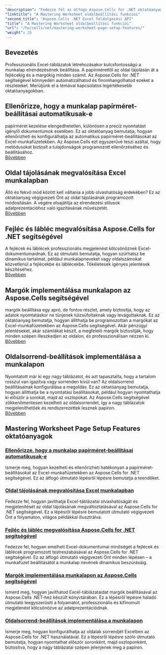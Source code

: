 ```yaml
---
"description": "Fedezze fel az átfogó Aspose.Cells for .NET oktatóanyagokat, beleértve a munkalap oldalbeállításainak kezelését, mint például a papírméret, a tájolás, a fejlécek, a margók és egyebek."
"linktitle": "A Mastering Worksheet oldalbeállítási funkciói"
"second_title": "Aspose.Cells .NET Excel feldolgozási API"
"title": "A Mastering Worksheet oldalbeállítási funkciói"
"url": "/hu/cells/net/mastering-worksheet-page-setup-features/"
"weight": 26
---
```


## Bevezetés

Professzionális Excel-táblázatok létrehozásakor kulcsfontosságú a munkalap elrendezésének beállítása. A papírmérettől az oldal tájolásán át a fejlécekig és a margókig minden számít. Az Aspose.Cells for .NET segítségével könnyedén automatizálhatod és finomhangolhatod ezeket a részleteket. Merüljünk el a témával kapcsolatos legértékesebb oktatóanyagokban.

## Ellenőrizze, hogy a munkalap papírméret-beállításai automatikusak-e  
papírméret kezelése elengedhetetlen, különösen a precíz nyomtatást igénylő dokumentumok esetében. Ez az oktatóanyag bemutatja, hogyan ellenőrizheti és konfigurálhatja az automatikus papírméret-beállításokat az Excel-munkafüzetekben. Az Aspose.Cells ezt egyszerűvé teszi azáltal, hogy metódusokat biztosít a tulajdonságok programozott ellenőrzéséhez és beállításához.  
[Bővebben](./check-if-paper-size-settings/)

## Oldal tájolásának megvalósítása Excel munkalapban  
Álló és fekvő mód között kell váltania a jobb olvashatóság érdekében? Ez az oktatóanyag végigvezeti Önt az oldal tájolásának programozott módosításán. A végére elsajátítja az elrendezési stílusok adatprezentációhoz való igazításának művészetét.  
[Bővebben](./implement-page-orientation-in-excel-worksheet/)

## Fejléc és lábléc megvalósítása Aspose.Cells for .NET segítségével  
A fejlécek és láblécek professzionális megjelenést kölcsönöznek Excel-dokumentumaidnak. Ez az útmutató bemutatja, hogyan szúrhatsz be dinamikus tartalmat, például munkalapneveket vagy oldalszámokat közvetlenül a fejlécekbe és láblécekbe. Tökéletesek igényes jelentések készítéséhez.  
[Bővebben](./implement-header-footer/)

## Margók implementálása munkalapon az Aspose.Cells segítségével  

margók beállítása egy apró, de fontos részlet, amely biztosítja, hogy az adatok nyomtatáskor ne tűnjenek túlzsúfoltaknak vagy levágottaknak. Ez az oktatóanyag bemutatja, hogyan állíthatja be programozottan a margókat az Excel-munkafüzetekben az Aspose.Cells segítségével. Akár pénzügyi jelentéseket, akár számlákat készít, a megfelelő margók biztosítják, hogy minden szépen illeszkedjen az oldalon, és professzionálisan nézzen ki.  
[Bővebben](./implement-margins-in-worksheet/)

## Oldalsorrend-beállítások implementálása a munkalapon  

Nyomtatott már ki egy nagy táblázatot, és azt tapasztalta, hogy a tartalom rosszul van igazítva vagy sorrenden kívül van? Az oldalsorrend beállításainak konfigurálása a megoldás. Ez az oktatóanyag bemutatja, hogyan állíthatja be a nyomtatási beállításokat, például hogyan nyomtathatja ki először a sorokat, majd az oszlopokat. Az Aspose.Cells segítségével zökkenőmentesen kezelheti az oldalsorrendet, így a nagy táblázatok megjeleníthetőek és rendszerezettek lesznek papíron.  
[Bővebben](./implement-page-order-settings/)


## Mastering Worksheet Page Setup Features oktatóanyagok
### [Ellenőrizze, hogy a munkalap papírméret-beállításai automatikusak-e](./check-if-paper-size-settings/)
Ismerje meg, hogyan kezelheti és ellenőrizheti hatékonyan a papírméret-beállításokat az Excel-munkafüzetekben az Aspose.Cells for .NET segítségével. Ez az átfogó útmutató lépésről lépésre bemutatja a teendőket.
### [Oldal tájolásának megvalósítása Excel munkalapban](./implement-page-orientation-in-excel-worksheet/)
Fedezze fel, hogyan javíthatja Excel-táblázatai olvashatóságát és megjelenítését az oldal tájolásának megváltoztatásával az Aspose.Cells for .NET segítségével. Ez a lépésről lépésre bemutatott útmutató végigvezeti Önt a folyamaton, világos példákkal illusztrálva.
### [Fejléc és lábléc megvalósítása Aspose.Cells for .NET segítségével](./implement-header-footer/)
Fedezze fel, hogyan emelheti Excel-dokumentumai minőségét a fejlécek és láblécek programozott testreszabásával az Aspose.Cells for .NET segítségével. Ez az átfogó útmutató végigvezeti Önt minden lépésen – a munkafüzet beállításától a munkalap nevének dinamikus beszúrásáig.
### [Margók implementálása munkalapon az Aspose.Cells segítségével](./implement-margins-in-worksheet/)
Ismerd meg, hogyan javíthatod Excel-táblázataidat margók beállításával az Aspose.Cells .NET-hez készült könyvtárában. Ez a lépésről lépésre haladó útmutató leegyszerűsíti a folyamatot, professzionális és kifinomult megjelenést kölcsönözve az adatprezentációdnak.
### [Oldalsorrend-beállítások implementálása a munkalapon](./implement-page-order-settings/)
Ismerje meg, hogyan konfigurálhatja az oldalak sorrendjét Excelben az Aspose.Cells for .NET használatával. Ez a lépésről lépésre szóló útmutató bemutatja, hogyan nyomtathat először soronként, majd oszloponként, biztosítva, hogy a nagy táblázatai szépen jelenjenek meg a papíron.